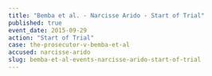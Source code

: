 ```yaml
---
title: "Bemba et al. - Narcisse Arido - Start of Trial"
published: true
event_date: 2015-09-29
action: "Start of Trial"
case: the-prosecutor-v-bemba-et-al
accused: narcisse-arido
slug: bemba-et-al-events-narcisse-arido-start-of-trial
---
```

